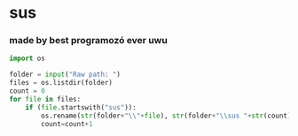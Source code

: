 # sus
### made by best programozó ever uwu
```py
import os

folder = input("Raw path: ")
files = os.listdir(folder)
count = 0
for file in files:
    if (file.startswith("sus")):
        os.rename(str(folder+"\\"+file), str(folder+"\\sus "+str(count)+".png"))
        count=count+1
```
